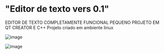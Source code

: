# "Editor de texto vers 0.1"

EDITOR DE TEXTO COMPLETAMENTE FUNCIONAL PEQUENO PROJETO EM QT CREATOR E C++
Projeto criado em ambiente linux

![image](https://user-images.githubusercontent.com/70297459/216667508-12272271-f8c2-4515-9f91-03315b3133aa.png)

![image](https://user-images.githubusercontent.com/70297459/216667609-33d54588-eaae-46be-83c7-b89059b77744.png)
